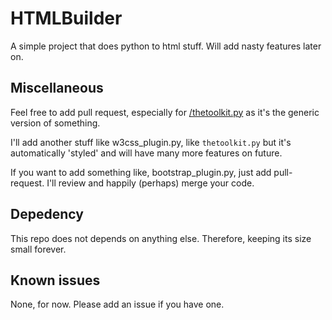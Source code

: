 # HTMLBuilder

A simple project that does python to html stuff. Will add nasty features later on.

## Miscellaneous

Feel free to add pull request, especially for [/thetoolkit.py](https://github.com/RimuEirnarn/HTMLBuilder/blob/main/thetoolkit.py) as it's the generic version of something.

I'll add another stuff like w3css_plugin.py, like `thetoolkit.py` but it's automatically 'styled' and will have many more features on future.

If you want to add something like, bootstrap_plugin.py, just add pull-request. I'll review and happily (perhaps) merge your code.

## Depedency

This repo does not depends on anything else. Therefore, keeping its size small forever.

## Known issues

None, for now. Please add an issue if you have one.
